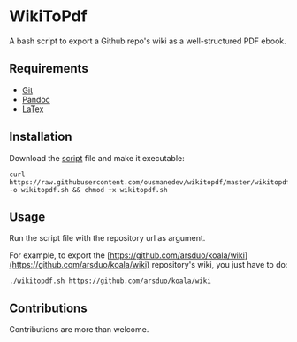 # WikiToPdf
A bash script to export a Github repo's wiki as a well-structured PDF ebook.

## Requirements
- [Git](https://git-scm.com/)
- [Pandoc](http://pandoc.org/)
- [LaTex](https://www.latex-project.org/)

## Installation
Download the [script](https://raw.githubusercontent.com/ousmanedev/wikitopdf/master/wikitopdf.sh) file and make it executable:
```
curl https://raw.githubusercontent.com/ousmanedev/wikitopdf/master/wikitopdf.sh -o wikitopdf.sh && chmod +x wikitopdf.sh
```


## Usage
Run the script file with the repository url as argument.

For example, to export the [https://github.com/arsduo/koala/wiki](https://github.com/arsduo/koala/wiki) repository's wiki, you just have to do:
```
./wikitopdf.sh https://github.com/arsduo/koala/wiki
```

## Contributions
Contributions are more than welcome.
